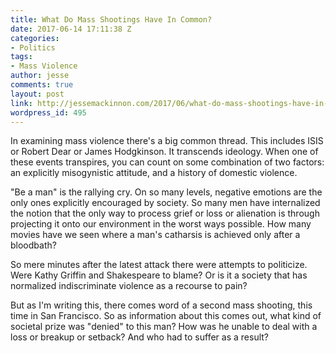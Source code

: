```yaml
---
title: What Do Mass Shootings Have In Common?
date: 2017-06-14 17:11:38 Z
categories:
- Politics
tags:
- Mass Violence
author: jesse
comments: true
layout: post
link: http://jessemackinnon.com/2017/06/what-do-mass-shootings-have-in-common/
wordpress_id: 495
---
```


In examining mass violence there's a big common thread. This includes ISIS or Robert Dear or James Hodgkinson. It transcends ideology. When one of these events transpires, you can count on some combination of two factors: an explicitly misogynistic attitude, and a history of domestic violence.

"Be a man" is the rallying cry. On so many levels, negative emotions are the only ones explicitly encouraged by society. So many men have internalized the notion that the only way to process grief or loss or alienation is through projecting it onto our environment in the worst ways possible. How many movies have we seen where a man's catharsis is achieved only after a bloodbath?

So mere minutes after the latest attack there were attempts to politicize. Were Kathy Griffin and Shakespeare to blame? Or is it a society that has normalized indiscriminate violence as a recourse to pain?

But as I'm writing this, there comes word of a second mass shooting, this time in San Francisco. So as information about this comes out, what kind of societal prize was "denied" to this man? How was he unable to deal with a loss or breakup or setback? And who had to suffer as a result?
